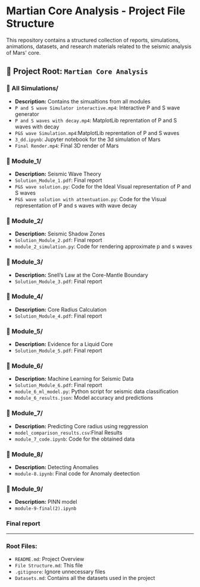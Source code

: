 # Martian Core Analysis - Project File Structure

This repository contains a structured collection of reports, simulations, animations, datasets, and research materials related to the seismic analysis of Mars' core.

## 📂 Project Root: `Martian Core Analysis`

### 📂 All Simulations/ 
- **Description:** Contains the simualtions from all modules
- `P and S wave Simulator interactive.mp4`: Interactive P and S wave generator
- `P and S waves with decay.mp4`: MatplotLib reprentation  of P and S waves with decay
- `P&S wave Simulation.mp4`:MatplotLib reprentation  of P and S waves
- `3_dd.ipynb`: Jupyter notebook for the 3d simulation of Mars
- `Final Render.mp4`: Final 3D render of Mars
### 📂 Module_1/ 
- **Description:** Seismic Wave Theory  
- `Solution_Module_1.pdf`: Final report
- `P&S wave solution.py`: Code for the Ideal Visual representation of P and S waves
- `P&S wave solution with attentuation.py`: Code for the Visual representation of P and s waves with wave decay
### 📂 Module_2/ 
- **Description:** Seismic Shadow Zones  
- `Solution_Module_2.pdf`: Final report  
- `module_2_simulation.py`: Code for rendering approximate p and s waves 
### 📂 Module_3/
- **Description:** Snell’s Law at the Core-Mantle Boundary  
- `Solution_Module_3.pdf`: Final report
### 📂 Module_4/ 
- **Description:** Core Radius Calculation  
- `Solution_Module_4.pdf`: Final report
### 📂 Module_5/ 
- **Description:** Evidence for a Liquid Core  
- `Solution_Module_5.pdf`: Final report
### 📂 Module_6/ 
- **Description:** Machine Learning for Seismic Data  
- `Solution_Module_6.pdf`: Final report  
- `module_6_ml_model.py`: Python script for seismic data classification  
- `module_6_results.json`: Model accuracy and predictions  

### 📂 Module_7/ 
- **Description:** Predicting Core radius using reggression
-  `model_comparison_results.csv`:FInal Results
-  `module_7_code.ipynb`: Code for the obtained data  
### 📂 Module_8/ 
- **Description:** Detecting Anomalies
- `module-8.ipynb`: Final code for Anomaly deetection

### 📂 Module_9/ 
- **Description:** PINN model  
- `module-9-final(2).ipynb`
### Final report

---

### Root Files:
- `README.md`: Project Overview  
- `File Structure.md`: This file  
- `.gitignore`: Ignore unnecessary files  
- `Datasets.md`: Contains all the datasets used in the project 
